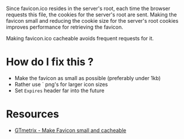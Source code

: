 Since favicon.ico resides in the server's root, each time the browser requests this file, the cookies for the server's root are sent. Making the favicon small and reducing the cookie size for the server's root cookies improves performance for retrieving the favicon.

Making favicon.ico cacheable avoids frequent requests for it.

# How do I fix this ?

* Make the favicon as small as possible (preferably under 1kb)
* Rather use `<link rel="apple-touch-icon" href="..."> png's for larger icon sizes
* Set `Expires` header far into the future

# Resources

* [GTmetrix - Make Favicon small and cacheable](https://gtmetrix.com/make-favicon-small-and-cacheable.html)
